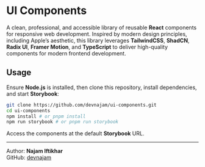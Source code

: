 # UI Components

A clean, professional, and accessible library of reusable **React** components for responsive web development. Inspired by modern design principles, including Apple’s aesthetic, this library leverages **TailwindCSS**, **ShadCN**, **Radix UI**, **Framer Motion**, and **TypeScript** to deliver high-quality components for modern frontend development.

## Usage

Ensure **Node.js** is installed, then clone this repository, install dependencies, and start **Storybook**:

```bash
git clone https://github.com/devnajam/ui-components.git
cd ui-components
npm install # or pnpm install
npm run storybook # or pnpm run storybook
```

Access the components at the default **Storybook** URL.

---

Author: **Najam Iftikhar**  
GitHub: [devnajam](https://github.com/devnajam)
